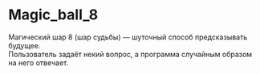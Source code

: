 # Magic_ball_8
Магический шар 8 (шар судьбы) — шуточный способ предсказывать будущее.  
Пользователь задаёт некий вопрос, а программа случайным образом на него отвечает.
